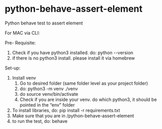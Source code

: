 # python-behave-assert-element
Python behave test to assert element

For MAC via CLI:

Pre- Requisite:
1. Check if you have python3 installed. do: python --version
2. if there is no python3 install. please install it via homebrew

Set-up:
1. Install venv
    1. Go to desired folder (same folder level as your project folder)
    2. do: python3 -m venv ./venv
    3. do source venv/bin/activate
    4. Check if you are inside your venv. do which python3, it should be pointed in the “env” folder
2. To install libraries, do: pip install -r requirements.txt
3. Make sure that you are in <directory>/python-behave-assert-element
4. to run the test, do: behave